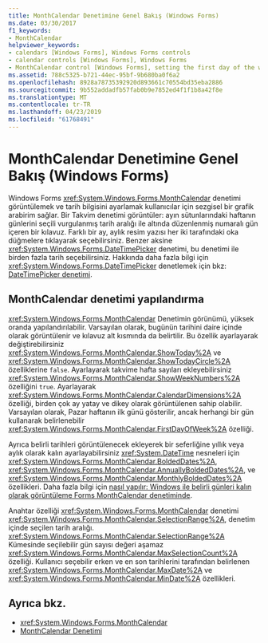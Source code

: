 ```yaml
---
title: MonthCalendar Denetimine Genel Bakış (Windows Forms)
ms.date: 03/30/2017
f1_keywords:
- MonthCalendar
helpviewer_keywords:
- calendars [Windows Forms], Windows Forms controls
- calendar controls [Windows Forms], Windows Forms
- MonthCalendar control [Windows Forms], setting the first day of the week
ms.assetid: 788c5325-b721-44ec-95bf-9b680ba0f6a2
ms.openlocfilehash: 8928a78735392920d893661c70554bd35eba2886
ms.sourcegitcommit: 9b552addadfb57fab0b9e7852ed4f1f1b8a42f8e
ms.translationtype: MT
ms.contentlocale: tr-TR
ms.lasthandoff: 04/23/2019
ms.locfileid: "61768491"
---
```

# <a name="monthcalendar-control-overview-windows-forms"></a>MonthCalendar Denetimine Genel Bakış (Windows Forms)
Windows Forms <xref:System.Windows.Forms.MonthCalendar> denetimi görüntülemek ve tarih bilgisini ayarlamak kullanıcılar için sezgisel bir grafik arabirim sağlar. Bir Takvim denetimi görüntüler: ayın sütunlarındaki haftanın günlerini seçili vurgulanmış tarih aralığı ile altında düzenlenmiş numaralı gün içeren bir kılavuz. Farklı bir ay, aylık resim yazısı her iki tarafındaki oka düğmelere tıklayarak seçebilirsiniz. Benzer aksine <xref:System.Windows.Forms.DateTimePicker> denetimi, bu denetimi ile birden fazla tarih seçebilirsiniz. Hakkında daha fazla bilgi için <xref:System.Windows.Forms.DateTimePicker> denetlemek için bkz: [DateTimePicker denetimi](datetimepicker-control-windows-forms.md).  
  
## <a name="configuring-the-monthcalendar-control"></a>MonthCalendar denetimi yapılandırma  
 <xref:System.Windows.Forms.MonthCalendar> Denetimin görünümü, yüksek oranda yapılandırılabilir. Varsayılan olarak, bugünün tarihini daire içinde olarak görüntülenir ve kılavuz alt kısmında da belirtilir. Bu özellik ayarlayarak değiştirebilirsiniz <xref:System.Windows.Forms.MonthCalendar.ShowToday%2A> ve <xref:System.Windows.Forms.MonthCalendar.ShowTodayCircle%2A> özelliklerine `false`. Ayarlayarak takvime hafta sayıları ekleyebilirsiniz <xref:System.Windows.Forms.MonthCalendar.ShowWeekNumbers%2A> özelliğini `true`. Ayarlayarak <xref:System.Windows.Forms.MonthCalendar.CalendarDimensions%2A> özelliği, birden çok ay yatay ve dikey olarak görüntülenen sahip olabilir. Varsayılan olarak, Pazar haftanın ilk günü gösterilir, ancak herhangi bir gün kullanarak belirlenebilir <xref:System.Windows.Forms.MonthCalendar.FirstDayOfWeek%2A> özelliği.  
  
 Ayrıca belirli tarihleri görüntülenecek ekleyerek bir seferliğine yıllık veya aylık olarak kalın ayarlayabilirsiniz <xref:System.DateTime> nesneleri için <xref:System.Windows.Forms.MonthCalendar.BoldedDates%2A>, <xref:System.Windows.Forms.MonthCalendar.AnnuallyBoldedDates%2A>, ve <xref:System.Windows.Forms.MonthCalendar.MonthlyBoldedDates%2A> özellikleri. Daha fazla bilgi için [nasıl yapılır: Windows ile belirli günleri kalın olarak görüntüleme Forms MonthCalendar denetiminde](display-specific-days-in-bold-with-wf-monthcalendar-control.md).  
  
 Anahtar özelliği <xref:System.Windows.Forms.MonthCalendar> denetimi <xref:System.Windows.Forms.MonthCalendar.SelectionRange%2A>, denetim içinde seçilen tarih aralığı. <xref:System.Windows.Forms.MonthCalendar.SelectionRange%2A> Kümesinde seçilebilir gün sayısı değeri aşamaz <xref:System.Windows.Forms.MonthCalendar.MaxSelectionCount%2A> özelliği. Kullanıcı seçebilir erken ve en son tarihlerini tarafından belirlenen <xref:System.Windows.Forms.MonthCalendar.MaxDate%2A> ve <xref:System.Windows.Forms.MonthCalendar.MinDate%2A> özellikleri.  
  
## <a name="see-also"></a>Ayrıca bkz.

- <xref:System.Windows.Forms.MonthCalendar>
- [MonthCalendar Denetimi](monthcalendar-control-windows-forms.md)
